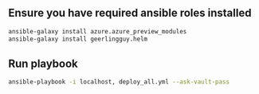 
## Ensure you have required ansible roles installed
``` bash
ansible-galaxy install azure.azure_preview_modules
ansible-galaxy install geerlingguy.helm
```
## Run playbook
``` bash
ansible-playbook -i localhost, deploy_all.yml --ask-vault-pass

```